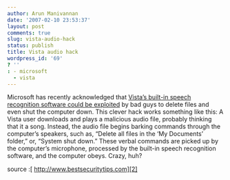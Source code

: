 ```yaml
---
author: Arun Manivannan
date: '2007-02-10 23:53:37'
layout: post
comments: true
slug: vista-audio-hack
status: publish
title: Vista audio hack
wordpress_id: '69'
? ''
: - microsoft
  - vista
---
```


Microsoft has recently acknowledged that [Vista’s built-in speech recognition
software could be exploited][1] by bad guys to delete files and even shut the
computer down. This clever hack works something like this: A Vista user
downloads and plays a malicious audio file, probably thinking that it a song.
Instead, the audio file begins barking commands through the computer’s
speakers, such as, “Delete all files in the ‘My Documents’ folder,” or,
“System shut down.” These verbal commands are picked up by the computer’s
microphone, processed by the built-in speech recognition software, and the
computer obeys. Crazy, huh?

source :[ http://www.bestsecuritytips.com][2]

   [1]: http://www.bestsecuritytips.com/news+article.storyid+147.htm

   [2]: http://www.bestsecuritytips.com

